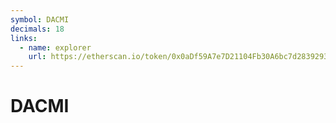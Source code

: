```yaml
---
symbol: DACMI
decimals: 18
links:
  - name: explorer
    url: https://etherscan.io/token/0x0aDf59A7e7D21104Fb30A6bc7d283929339365Aa
---
```


# DACMI
